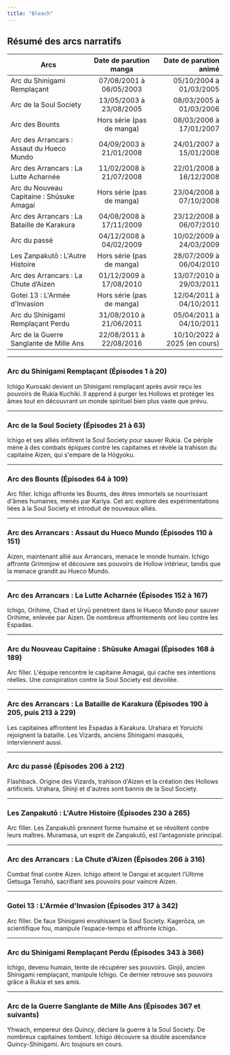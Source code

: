 ```yaml
---
title: "Bleach"
---
```


## Résumé des arcs narratifs

| Arcs                                        | Date de parution manga         | Date de parution animé          |
|---------------------------------------------|:-------------------------------:|-------------------------------:|
| Arc du Shinigami Remplaçant                 | 07/08/2001 à 06/05/2003         | 05/10/2004 à 01/03/2005        |
| Arc de la Soul Society                      | 13/05/2003 à 23/08/2005         | 08/03/2005 à 01/03/2006        |
| Arc des Bounts                              | Hors série (pas de manga)       | 08/03/2006 à 17/01/2007        |
| Arc des Arrancars : Assaut du Hueco Mundo   | 04/09/2003 à 21/01/2008         | 24/01/2007 à 15/01/2008        |
| Arc des Arrancars : La Lutte Acharnée       | 11/02/2008 à 21/07/2008         | 22/01/2008 à 16/12/2008        |
| Arc du Nouveau Capitaine : Shūsuke Amagai   | Hors série (pas de manga)       | 23/04/2008 à 07/10/2008        |
| Arc des Arrancars : La Bataille de Karakura | 04/08/2008 à 17/11/2009         | 23/12/2008 à 06/07/2010        |
| Arc du passé                                | 04/12/2008 à 04/02/2009         | 10/02/2009 à 24/03/2009        |
| Les Zanpakutō : L'Autre Histoire            | Hors série (pas de manga)       | 28/07/2009 à 06/04/2010        |
| Arc des Arrancars : La Chute d’Aizen        | 01/12/2009 à 17/08/2010         | 13/07/2010 à 29/03/2011        |
| Gotei 13 : L'Armée d'Invasion               | Hors série (pas de manga)       | 12/04/2011 à 04/10/2011        |
| Arc du Shinigami Remplaçant Perdu           | 31/08/2010 à 21/06/2011         | 05/04/2011 à 04/10/2011        |
| Arc de la Guerre Sanglante de Mille Ans     | 22/08/2011 à 22/08/2016         | 10/10/2022 à 2025 (en cours)   |

---

### Arc du Shinigami Remplaçant (Épisodes 1 à 20)

Ichigo Kurosaki devient un Shinigami remplaçant après avoir reçu les pouvoirs de Rukia Kuchiki. Il apprend à purger les Hollows et protéger les âmes tout en découvrant un monde spirituel bien plus vaste que prévu.

---

### Arc de la Soul Society (Épisodes 21 à 63)

Ichigo et ses alliés infiltrent la Soul Society pour sauver Rukia. Ce périple mène à des combats épiques contre les capitaines et révèle la trahison du capitaine Aizen, qui s'empare de la Hōgyoku.

---

### Arc des Bounts (Épisodes 64 à 109)

Arc filler. Ichigo affronte les Bounts, des êtres immortels se nourrissant d'âmes humaines, menés par Kariya. Cet arc explore des expérimentations liées à la Soul Society et introduit de nouveaux alliés.

---

### Arc des Arrancars : Assaut du Hueco Mundo (Épisodes 110 à 151)

Aizen, maintenant allié aux Arrancars, menace le monde humain. Ichigo affronte Grimmjow et découvre ses pouvoirs de Hollow intérieur, tandis que la menace grandit au Hueco Mundo.

---

### Arc des Arrancars : La Lutte Acharnée (Épisodes 152 à 167)

Ichigo, Orihime, Chad et Uryū pénètrent dans le Hueco Mundo pour sauver Orihime, enlevée par Aizen. De nombreux affrontements ont lieu contre les Espadas.

---

### Arc du Nouveau Capitaine : Shūsuke Amagai (Épisodes 168 à 189)

Arc filler. L'équipe rencontre le capitaine Amagai, qui cache ses intentions réelles. Une conspiration contre la Soul Society est dévoilée.

---

### Arc des Arrancars : La Bataille de Karakura (Épisodes 190 à 205, puis 213 à 229)

Les capitaines affrontent les Espadas à Karakura. Urahara et Yoruichi rejoignent la bataille. Les Vizards, anciens Shinigami masqués, interviennent aussi.

---

### Arc du passé (Épisodes 206 à 212)

Flashback. Origine des Vizards, trahison d'Aizen et la création des Hollows artificiels. Urahara, Shinji et d'autres sont bannis de la Soul Society.

---

### Les Zanpakutō : L'Autre Histoire (Épisodes 230 à 265)

Arc filler. Les Zanpakutō prennent forme humaine et se révoltent contre leurs maîtres. Muramasa, un esprit de Zanpakutō, est l’antagoniste principal.

---

### Arc des Arrancars : La Chute d’Aizen (Épisodes 266 à 316)

Combat final contre Aizen. Ichigo atteint le Dangai et acquiert l’Ultime Getsuga Tenshō, sacrifiant ses pouvoirs pour vaincre Aizen.

---

### Gotei 13 : L'Armée d'Invasion (Épisodes 317 à 342)

Arc filler. De faux Shinigami envahissent la Soul Society. Kagerōza, un scientifique fou, manipule l’espace-temps et affronte Ichigo.

---

### Arc du Shinigami Remplaçant Perdu (Épisodes 343 à 366)

Ichigo, devenu humain, tente de récupérer ses pouvoirs. Ginjō, ancien Shinigami remplaçant, manipule Ichigo. Ce dernier retrouve ses pouvoirs grâce à Rukia et ses amis.

---

### Arc de la Guerre Sanglante de Mille Ans (Épisodes 367 et suivants)

Yhwach, empereur des Quincy, déclare la guerre à la Soul Society. De nombreux capitaines tombent. Ichigo découvre sa double ascendance Quincy-Shinigami. Arc toujours en cours.